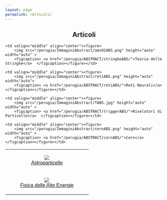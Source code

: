 ```yaml
---
layout: page
permalink: /Articoli/
---
```

<html>
<head>
<style>
table {
  font-family: arial, sans-serif;
  border-collapse: collapse;
  width: 100%;
}


td, th {
  text-align: left;
  padding: 8px;
}

</style>
</head>
<body>
<center><h2><b>Articoli</b></h2></center>
<table>
  <tr>
    <td valign="middle" align="center"><figure>
        <img src="/perugia/ImmaginiAbstract/ams02ABS.png" height="auto" width="auto" >
        <figcaption> <a href="/perugia/ABSTRACT/amsABS/">Astroparticelle</a>  </figcaption></figure></td>

    <td valign="middle" align="center"><figure>
        <img src="/perugia/ImmaginiAbstract/ams02ABS.png" height="auto" width="auto" >
        <figcaption> <a href="/perugia/ABSTRACT/stringheABS/">Teoria delle Stringhe</a>  </figcaption></figure></td>

    <td valign="middle" align="center"><figure>
        <img src="/perugia/ImmaginiAbstract/retiABS.png" height="auto" width="auto">
        <figcaption> <a href="/perugia/ABSTRACT/retiABS/">Reti Neurali</a>  </figcaption></figure></td>
  </tr>



  <tr>
    <td valign="middle" align="center"><figure>
        <img src="/perugia/ImmaginiAbstract/na62ABS.png" height="auto" width="auto" >
        <figcaption> <a href="/perugia/ABSTRACT/na62ABS/">Fisica delle Alte Energie</a>  </figcaption></figure></td>

    <td valign="middle" align="center"><figure>
        <img src="/perugia/ImmaginiAbstract/TABS.jpg" height="auto" width="auto" >
        <figcaption> <a href="/perugia/ABSTRACT/triggerABS/">Rivelatori di Particelle</a>  </figcaption></figure></td>

    <td valign="middle" align="center"><figure>
        <img src="/perugia/ImmaginiAbstract/cernABS.png" height="auto" width="auto" >
        <figcaption> <a href="/perugia/ABSTRACT/cernABS/">Cern</a>  </figcaption></figure></td>
  </tr>




</table>
</body>
</html>
